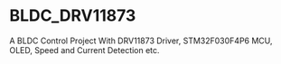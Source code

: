 # BLDC_DRV11873
A BLDC Control Project With DRV11873 Driver, STM32F030F4P6 MCU, OLED, Speed and Current Detection etc.
